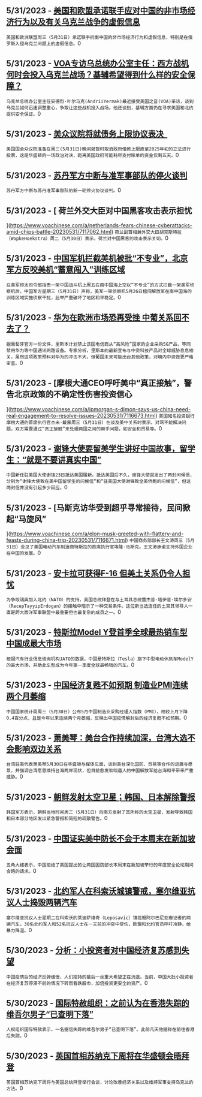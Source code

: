 
  ## 5/31/2023 - [美国和欧盟承诺联手应对中国的非市场经济行为以及有关乌克兰战争的虚假信息](https://www.voachinese.com/a/us-eu-agree-firm-stance-on-china-at-trade-tech-meeting-20230531/7117422.html)
 ```美国和欧洲联盟周三（5月31日）承诺联手抗衡中国的非市场经济行为和虚假信息，特别是在俄罗斯入侵乌克兰问题上的虚假信息。```0
  ## 5/31/2023 - [VOA专访乌总统办公室主任：西方战机何时会投入乌克兰战场？基辅希望得到什么样的安全保障？](https://www.voachinese.com/a/ukrainian-official-discusses-timetable-for-deploying-f-16-f-15-fighter-jets-20230531/7117526.html)
 ```乌克兰总统办公室主任安德烈·叶尔马克(AndriiYermak)最近接受美国之音(VOA)采访，谈到乌克兰如何迅速调整重心，争取让这些战机投入战场。他还谈到，基辅方面仍在寻求美国和北约提供安全保证。```0
  ## 5/31/2023 - [美众议院将就债务上限协议表决   ](https://www.voachinese.com/a/us-house-of-representatives-to-vote-on-debt-ceiling-deal-20230531/7117477.html)
 ```美国国会众议院准备在周三(5月31日)晚间就暂时取消政府借款上限直至2025年初的立法进行投票，这是华盛顿的一场政治对决，距离美国政府可能耗尽支付账单的资金仅剩五天。```0
  ## 5/31/2023 - [苏丹军方中断与准军事部队的停火谈判](https://www.voachinese.com/a/sudan-military-broke-off-talks-20230531/7117440.html)
 ```苏丹军方中断与苏丹准军事部队的新一轮停火协议谈判。```0
  ## 5/31/2023 - [ 荷兰外交大臣对中国黑客攻击表示担忧

](https://www.voachinese.com/a/netherlands-fears-chinese-cyberattacks-amid-chips-battle-20230531/7117062.html)
 ```荷兰副首相兼外交大臣胡克斯特拉（WopkeHoekstra）周二（5月30日）表示，荷兰对中国黑客的攻击表示关切。```0
  ## 5/31/2023 - [中国军机拦截美机被批“不专业”，北京军方反咬美机“蓄意闯入”训练区域](https://www.voachinese.com/a/china-military-says-us-reconnaissance-plane-deliberately-intruded-into-training-area-20230531/7117136.html)
 ```在美军印太司令部指责一架中国战斗机上周五在南中国海上空以“不专业”的方式拦截一架美军侦察机后，中国军方星期三（5月31日）声称，美军一架侦察机5月26日擅闯解放军在南中国海的训练区域实施侦察干扰，此举严重破坏了地区和平稳定。```0
  ## 5/31/2023 - [华为在欧洲市场恐再受挫 中葡关系回不去了？](https://www.voachinese.com/a/portugal-paves-way-to-a-huawei-ban-on-country-s-5g-network/7117031.html)
 ```据葡萄牙官方一份文件，里斯本计划禁止该国电信商从“高风险”国家的企业采购5G产品，等同禁用华为等中国通讯网路设备。专家分析，里斯本的最新宣布与中资科技产品对全球威胁息息相关，虽然这项政策预料对华为的冲击不大，但葡国未来可能出台其他政策，对境内中资做更严格审查。```0
  ## 5/31/2023 - [摩根大通CEO呼吁美中“真正接触”，警告北京政策的不确定性伤害投资信心

](https://www.voachinese.com/a/jpmorgan-s-dimon-says-us-china-need-real-engagement-to-resolve-issues-20230531/7116673.html)
 ```美国知名投资银行摩根大通的首席执行官杰米·戴蒙周三（5月31日）在谈及美中关系时表示，对骂不能解决问题，双方需要通过“真正接触”来处理两国之间的棘手问题，如安全和贸易等。```0
  ## 5/31/2023 - [谢锋大使要留美学生讲好中国故事，留学生：“就是不要讲真实中国”](https://www.voachinese.com/a/chinese-ambassador-xie-feng-reached-out-to-chinese-compatriots-and-chinese-students-in-the-united-states-/7116839.html)
 ```中国新任驻美国大使谢锋23日抵达美国履新。抵达美国后不久，谢锋大使就发出了两封问候信，分别为“谢锋大使致在美中国留学生的问候信“和“驻美国大使谢锋致全美侨胞的问候信”，但这两封信并没有引起多少回应。```0
  ## 5/31/2023 - [马斯克访华受到超乎寻常接待，民间掀起“马旋风”



  ](https://www.voachinese.com/a/elon-musk-greeted-with-flattery-and-feasts-during-china-trip-20230531/7116671.html)
 ```中国商务部部长王文涛周三（5月31日）会见了美国电动汽车制造商特斯拉的首席执行官埃隆·马斯克。王文涛承诺支持外国企业在中国的发展。```0
  ## 5/31/2023 - [安卡拉可获得F-16 但美土关系仍令人担忧](https://www.voachinese.com/a/ankara-could-get-f16s-but-us-turkey-ties-remain-fraught-20230531/7116657.html)
 ```为争取瑞典加入北约（NATO）的支持，美国总统拜登在与土耳其总统雷杰普·塔伊普·埃尔多安（RecepTayyipErdogan）的接触中暗示了一种交易条件。这位新当选连任的土耳其领导人一直是跨大西洋军事联盟中最重要但也最复杂的成员之一。```0
  ## 5/31/2023 - [特斯拉Model Y登首季全球最热销车型 中国成最大市场](https://www.voachinese.com/a/7116607.html)
 ```根据汽车行业信息谘询机构JATO的数据，中国是特斯拉（Tesla）旗下中型电动休旅车ModelY的最大市场，并助此车型成为今年第一季度全球最畅销的汽车。```0
  ## 5/31/2023 - [中国经济复甦不如预期 制造业PMI连续两个月萎缩](https://www.voachinese.com/a/chinese-pmi-lower-than-expected-20230531/7116566.html)
 ```中国国家统计局周三（5月30日）公布5月中国制造业采购经理人指数（PMI），相较上月下降0.4百分点，且是今年以来连续两个月萎缩，反映出中国疫情解封后的经济复甦不如预期。```0
  ## 5/31/2023 - [萧美琴：美台合作持续加深，台湾大选不会影响双边关系](https://www.voachinese.com/a/taiwan-representative-on-us-taiwan-china-relations-05302023/7116460.html)
 ```台湾驻美代表萧美琴5月30日在华盛顿与媒体见面，谈到美台深化国防、贸易等合作的进展与愿景，并强调台湾愿意维持台海两岸现状，但目前愈发咄咄逼人的中国解放军给台海和平带来严重威胁。```0
  ## 5/31/2023 - [朝鲜发射太空卫星；韩国、日本解除警报](https://www.voachinese.com/a/north-korea-launches-space-satellite-warnings-lifted-in-south-korea-japan-20230530/7116455.html)
 ```韩国军方表示，朝鲜当地时间周三（5月31日）向南方发射了其所称的太空卫星，发射导致韩国和日本部分地区发出紧急警报和简短的疏散警告。```0
  ## 5/31/2023 - [中国证实美中防长不会于本周末在新加坡会面](https://www.voachinese.com/a/china-declines-us-offer-for-defense-talks-in-singapore-this-week-20230530/7116098.html)
 ```五角大楼表示，中国拒绝了美国提出的让两国国防部长本周末在新加坡举行的年度安全论坛期间会晤的请求。```0
  ## 5/31/2023 - [北约军人在科索沃城镇警戒，塞尔维亚抗议人士捣毁两辆汽车](https://www.voachinese.com/a/nato-on-guard-in-kosovo-20230530/7115931.html)
 ```塞尔维亚抗议人士星期二在科索沃的莱波萨维奇（Leposavic）镇捣毁阿尔巴尼亚裔记者的两辆汽车，30名北约军人和52名抗议人士在一天前的冲突中受伤，欧盟和北约官员呼吁冷静，给暴力降温。```0
  ## 5/30/2023 - [分析：小投资者对中国经济复苏感到失望](https://www.voachinese.com/a/analysis-small-investors-are-souring-on-china-s-recovery-20230530/7115903.html)
 ```中国疫情后的经济反弹缓慢，人们抱持的最后一丝重大希望正在消退。当前，中国大批小投资者在经济复苏停滞不前的情况下转而看跌股市，加倍投资更安全的资产。```0
  ## 5/30/2023 - [国际特赦组织：之前认为在香港失踪的维吾尔男子“已查明下落”](https://www.voachinese.com/a/missing-uyghur-man-accounted-for-amnesty-international-20230530/7116027.html)
 ```人权组织国际特赦表示，一名据信失踪的维吾尔男子“已查明下落”。此前几天他据称在前往香港后失踪。```0
  ## 5/30/2023 - [英国首相苏纳克下周将在华盛顿会晤拜登](https://www.voachinese.com/a/british-pm-to-visit-washington-20230530/7115984.html)
 ```英国首相苏纳克下周将与美国总统拜登举行会谈，讨论改善经济关系以及维持军事支持乌克兰的方法。```0